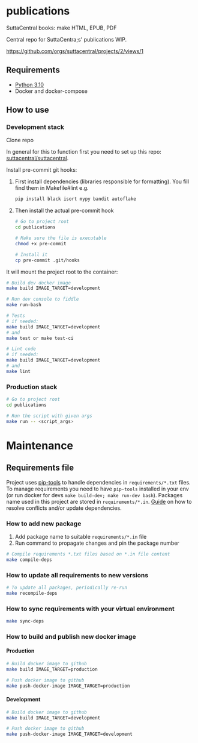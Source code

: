 # publications

SuttaCentral books: make HTML, EPUB, PDF

Central repo for SuttaCentra;s' publications WIP.

<https://github.com/orgs/suttacentral/projects/2/views/1>

## Requirements
* [Python 3.10](https://www.python.org/)
* Docker and docker-compose

## How to use
### Development stack

Clone repo

In general for this to function first you need to set up this repo: [suttacentral/suttacentral](https://github.com/suttacentral/suttacentral).

Install pre-commit git hooks:

1. First install dependencies (libraries responsible for formatting). You fill find them in Makefile#lint
e.g.
    ```bash
    pip install black isort mypy bandit autoflake
    ```
2. Then install the actual pre-commit hook
    ```bash
    # Go to project root
    cd publications

    # Make sure the file is executable
    chmod +x pre-commit

    # Install it
    cp pre-commit .git/hooks
    ```

It will mount the project root to the container:
```bash
# Build dev docker image
make build IMAGE_TARGET=development

# Run dev console to fiddle
make run-bash

# Tests
# if needed:
make build IMAGE_TARGET=development
# and
make test or make test-ci

# Lint code
# if needed:
make build IMAGE_TARGET=development
# and
make lint
```

### Production stack
```bash
# Go to project root
cd publications

# Run the script with given args
make run -- <script_args>
```


# Maintenance
## Requirements file
Project uses [pip-tools](https://github.com/jazzband/pip-tools) to handle dependencies in `requirements/*.txt` files.
To manage requirements you need to have `pip-tools` installed in your env (or run docker for devs `make build-dev; make run-dev bash`).
Packages name used in this project are stored in `requirements/*.in`.
[Guide](https://code.kiwi.com/our-comprehensive-guide-to-python-dependencies-8a5a4366a563) on how to resolve conflicts and/or update dependencies.

### How to add new package
1. Add package name to suitable `requirements/*.in` file
2. Run command to propagate changes and pin the package number
```bash
# Compile requirements *.txt files based on *.in file content
make compile-deps
```

### How to update all requirements to new versions
```bash
# To update all packages, periodically re-run
make recompile-deps
```

### How to sync requirements with your virtual environment
```bash
make sync-deps
```

### How to build and publish new docker image

#### Production
```bash
# Build docker image to github
make build IMAGE_TARGET=production

# Push docker image to github
make push-docker-image IMAGE_TARGET=production
```

#### Development
```bash
# Build docker image to github
make build IMAGE_TARGET=development

# Push docker image to github
make push-docker-image IMAGE_TARGET=development
```
